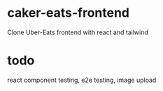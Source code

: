 # caker-eats-frontend

Clone Uber-Eats frontend with react and tailwind

# todo

react component testing, e2e testing, image upload
